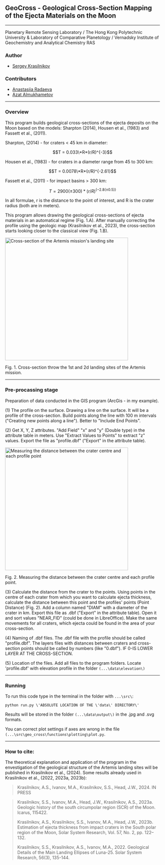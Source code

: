 ## GeoCross - Geological Cross-Section Mapping of the Ejecta Materials on the Moon

---
Planetary Remote Sensing Laboratory / The Hong Kong Polytechnic University & Laboratory of Comparative Planetology / 
Vernadsky Institute of Geochemistry and Analytical Chemistry RAS

### Author
- [Sergey Krasilnikov](https://github.com/SergKrasilnikov)
### Contributors
- [Anastasiia Radaeva](https://github.com/AnastasiiaRadaeva)
- [Azat Almukhametov](https://github.com/gigabotan)

---

### Overview
This program builds geological cross-sections of the ejecta deposits on the Moon based on the models: Sharpton (2014), 
Housen et al., (1983) and  Fassett et al., (2011).

Sharpton, (2014) - for craters < 45 km in diameter:

$$T = 0.033\*R*(r/R)^{-3}$$

Housen et al., (1983) - for craters in a diameter range from 45 to 300 km:

$$T = 0.0078\*R*(r/R)^{-2.61}$$

Fassett et al., (2011) - for impact basins > 300 km:

$$T = 2900(±300)*(r/R)^{(- 2.8(±0.5))}$$

In all formulae, r is the distance to the point of interest, and R is the crater radius (both are in meters).


This program allows drawing the geological cross-sections of ejecta materials in an automatical regime (Fig. 1.A).
After manually correcting the profile using the geologic map (Krasilnikov et al., 2023), the cross-section starts 
looking closer to the classical view (Fig. 1.B).

<image
    src="./data/readme_images/fig1.jpg"
    alt="Cross-section of the Artemis mission's landing site"
    title="Fig. 1. Cross-section throw the 1st and 2d landing sites of the Artemis mission."
    height="400"/>

Fig. 1. Cross-section throw the 1st and 2d landing sites of the Artemis mission.

---

### Pre-procassing stage
Preparation of data conducted in the GIS program (ArcGis - in my example).

(1) The profile on the surface.
Drawing a line on the surface. It will be a profile of the cross-section. Build points along the line with 100 m 
intervals ("Creating new points along a line"). Better to "Include End Points".

(2) Get X, Y, Z attributes.
"Add Field" "x" and "y" (Double type) in the attribute table in meters. Use "Extract Values to Points" to extract "z" 
values. Export the file as "profile.dbf" ("Export" in the attribute table).

<image
    src="./data/readme_images/fig2.jpg"
    alt="Measuring the distance between the crater centre and each profile point"
    title="Fig. 2. Measuring the distance between the crater centre and each profile point."
    height="400"/>

Fig. 2. Measuring the distance between the crater centre and each profile point.

(3) Calculate the distance from the crater to the points.
Using points in the centre of each crater from which you want to calculate ejecta thickness, calculate the distance 
between this point and the profiles' points (Point Distance) (Fig. 2). Add a column named "DIAM" with a diameter of 
the crater in km. Export this file as .dbf ("Export" in the attribute table). Open it and sort values "NEAR_FID" 
(could be done in LibreOffice). Make the same movements for all craters, which ejecta could be found in the area of 
your cross-section.

(4) Naming of .dbf files.
The .dbf file with the profile should be called "profile.dbf". The layers files with distances between craters and 
cross-section points should be called by numbers (like "0.dbf"). IF 0-IS LOWER LAYER AT THE CROSS-SECTION.

(5) Location of the files.
Add all files to the program folders.
Locate 'profile.dbf' with elevation profile in the folder `(...\data\elevation\)`

---

### Running
To run this code type in the terminal in the folder with `...\src\`:

`python run.py \'ABSOLUTE LOCATION OF THE \'data\' DIRECTORY\'`

Results will be stored in the folder `(...\data\output\)` in the .jpg and .svg formats.

You can correct plot settings if axes are wrong in the file `(...\src\geo_cross\functions\plotting\plot.py`.


---


### How to cite:
The theoretical explanation and application of the program in the envestigation of the 
geological structure of the Artemis landing sites will be published in Krasilnikov et al., (2024).
Some results already used in Krasilnikov et al., (2022, 2023a, 2023b):

>Krasilnikov, A.S., Ivanov, M.A., Krasilnikov, S.S., Head, J.W., 2024. IN PRESS

>Krasilnikov, S.S., Ivanov, M.A., Head, J.W., Krasilnikov, A.S., 2023a. Geologic history of the south circumpolar
> region (SCR) of the Moon. Icarus, 115422.
> 
>Krasilnikov, A.S., Krasilnikov, S.S., Ivanov, M.A., Head, J.W., 2023b. Estimation of ejecta thickness from impact 
> craters in the South polar region of the Moon, Solar System Research, Vol. 57, No. 2, pp. 122–132.
> 
>Krasilnikov, S.S., Krasilnikov, A.S., Ivanov, M.A., 2022. Geological Details of the Main Landing Ellipses of
> Luna-25. Solar System Research, 56(3), 135-144.
